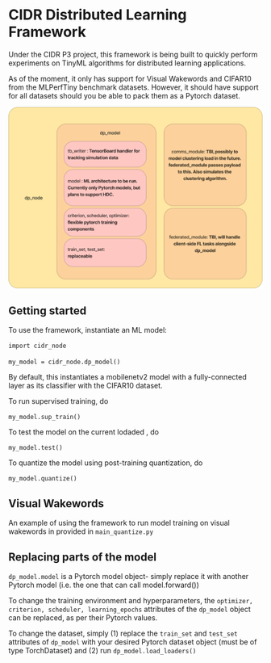# CIDR Distributed Learning Framework

Under the CIDR P3 project, this framework is being built to quickly perform experiments on TinyML algorithms for distributed learning applications.

As of the moment, it only has support for Visual Wakewords and CIFAR10 from the MLPerfTiny benchmark datasets. However, it should have support for all datasets should you be able to pack them as a Pytorch dataset.

![Alt text](image.png)

## Getting started

To use the framework, instantiate an ML model:

```
import cidr_node

my_model = cidr_node.dp_model()
```

By default, this instantiates a mobilenetv2 model with a fully-connected layer as its classifier with the CIFAR10 dataset.

To run supervised training, do

```
my_model.sup_train()
```

To test the model on the current lodaded , do

```
my_model.test()
```

To quantize the model using post-training quantization, do

```
my_model.quantize()
```

## Visual Wakewords

An example of using the framework to run model training on visual wakewords in provided in `main_quantize.py`

## Replacing parts of the model

`dp_model.model` is a Pytorch model object- simply replace it with another Pytorch model (i.e. the one that can call model.forward())

To change the training environment and hyperparameters, the `optimizer, criterion, scheduler, learning_epochs` attributes of the `dp_model` object can be replaced, as per their Pytorch values.

To change the dataset, simply (1) replace the `train_set` and `test_set` attributes of `dp_model` with your desired Pytorch dataset object (must be of type TorchDataset) and (2) run `dp_model.load_loaders()`